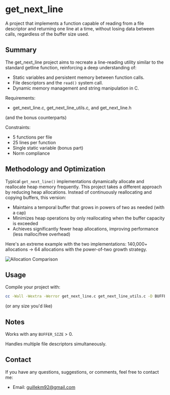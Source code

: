 # get_next_line

A project that implements a function capable of reading from a file descriptor and returning one line at a time, without losing data between calls, regardless of the buffer size used.


## Summary

The get_next_line project aims to recreate a line-reading utility similar to the standard getline function, reinforcing a deep understanding of:

- Static variables and persistent memory between function calls.
- File descriptors and the `read()` system call.
- Dynamic memory management and string manipulation in C.

Requirements:

- get_next_line.c, get_next_line_utils.c, and get_next_line.h

(and the bonus counterparts)

Constraints:

- 5 functions per file
- 25 lines per function
- Single static variable (bonus part)
- Norm compliance

## Methodology and Optimization

Typical `get_next_line()` implementations dynamically allocate and reallocate heap memory frequently.
This project takes a different approach by reducing heap allocations. Instead of continuously reallocating and copying buffers, this version:

- Maintains a temporal buffer that grows in powers of two as needed (with a cap)
- Minimizes heap operations by only reallocating when the buffer capacity is exceeded
- Achieves significantly fewer heap allocations, improving performance (less malloc/free overhead)

Here's an extreme example with the two implementations: 140,000+ allocations → 64 allocations with the power-of-two growth strategy.

![Allocation Comparison](https://i.imgur.com/A70rJ8V.png)

## Usage

Compile your project with:

```bash
cc -Wall -Wextra -Werror get_next_line.c get_next_line_utils.c -D BUFFER_SIZE=42
```
(or any size you'd like)

## Notes

Works with any `BUFFER_SIZE` > 0.

Handles multiple file descriptors simultaneously.

## Contact

If you have any questions, suggestions, or comments, feel free to contact me:
- Email: guillekm92@gmail.com